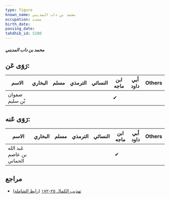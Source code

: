 ```yaml
---
type: figure
known_name: محمد بن داب المديني
occupation: محدث
birth_date:
passing_date:
tahdhib_id: 5200
---
```

##### محمد بن داب المديني

## رَوَى عَن:
| الاسم          | البخاري | مسلم | الترمذي | النسائي | ابن ماجه | أبي داود | Others |
| -------------- | ------- | ---- | ------- | ------- | -------- | -------- | ------ |
| صفوان بْن سليم |         |      |         |         | ✔        |          |        |
## رَوَى عَنه:
| الاسم                     | البخاري | مسلم | الترمذي | النسائي | ابن ماجه | أبي داود | Others |
| ------------------------- | ------- | ---- | ------- | ------- | -------- | -------- | ------ |
| عَبد الله بن عاصم الحماني |         |      |         |         | ✔        |          |        |
## مراجع
- [تهذيب الكمال ٢٥-١٧٢](obsidian://open?vault=Tahdhib-al-Kamal&file=Figures/٥٢٠٠-محمد%20بن%20داب%20المديني) ([رابط الشاملة](https://shamela.ws/book/3722/13265))